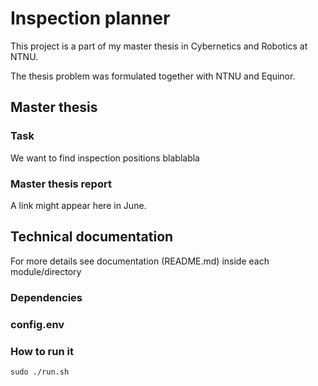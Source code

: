 # Inspection planner

This project is a part of my master thesis in Cybernetics and Robotics at NTNU.

The thesis problem was formulated together with NTNU and Equinor.

## Master thesis

### Task

We want to find inspection positions blablabla

### Master thesis report

A link might appear here in June.

## Technical documentation

For more details see documentation (README.md) inside each module/directory

### Dependencies

### config.env

### How to run it

`sudo ./run.sh`